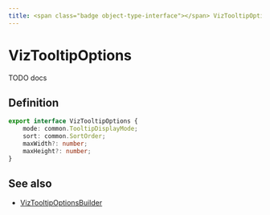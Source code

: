 ```yaml
---
title: <span class="badge object-type-interface"></span> VizTooltipOptions
---
```

# <span class="badge object-type-interface"></span> VizTooltipOptions

TODO docs

## Definition

```typescript
export interface VizTooltipOptions {
	mode: common.TooltipDisplayMode;
	sort: common.SortOrder;
	maxWidth?: number;
	maxHeight?: number;
}

```
## See also

 * <span class="badge builder"></span> [VizTooltipOptionsBuilder](./builder-VizTooltipOptionsBuilder.md)
